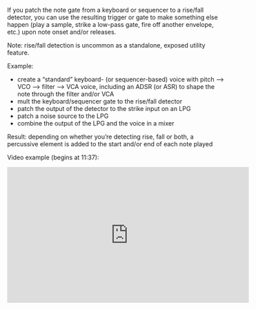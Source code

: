 If you patch the note gate from a keyboard or sequencer to a rise/fall detector, you can use the resulting trigger or gate to make something else happen (play a sample, strike a low-pass gate, fire off another envelope, etc.) upon note onset and/or releases.

Note: rise/fall detection is uncommon as a standalone, exposed utility feature.

Example:

- create a “standard” keyboard- (or sequencer-based) voice with pitch —> VCO —> filter —> VCA voice, including an ADSR (or ASR) to shape the note through the filter and/or VCA
- mult the keyboard/sequencer gate to the rise/fall detector
- patch the output of the detector to the strike input on an LPG
- patch a noise source to the LPG
- combine the output of the LPG and the voice in a mixer

Result: depending on whether you’re detecting rise, fall or both, a percussive element is added to the start and/or end of each note played

Video example (begins at 11:37):

<iframe width="560" height="315" src="https://www.youtube.com/embed/_wCqnEgUtmk?start=697" title="YouTube video player" frameborder="0" allow="accelerometer; autoplay; clipboard-write; encrypted-media; gyroscope; picture-in-picture" allowfullscreen></iframe>


